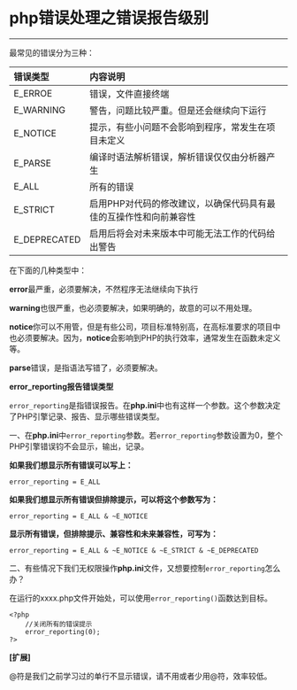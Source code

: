# php错误处理之错误报告级别
----
最常见的错误分为三种：

| 错误类型 |  内容说明  |
| :----  | :---- |
| E_ERROE  | 错误，文件直接终端 |
| E_WARNING  | 警告，问题比较严重。但是还会继续向下运行 |
| E_NOTICE  | 提示，有些小问题不会影响到程序，常发生在项目未定义 |
| E_PARSE  | 编译时语法解析错误，解析错误仅仅由分析器产生 |
| E_ALL  | 所有的错误 |
| E_STRICT  | 启用PHP对代码的修改建议，以确保代码具有最佳的互操作性和向前兼容性 |
| E_DEPRECATED  | 启用后将会对未来版本中可能无法工作的代码给出警告 |

在下面的几种类型中：

**error**最严重，必须要解决，不然程序无法继续向下执行

**warning**也很严重，也必须要解决，如果明确的，故意的可以不用处理。

**notice**你可以不用管，但是有些公司，项目标准特别高，在高标准要求的项目中也必须要解决。因为，**notice**会影响到PHP的执行效率，通常发生在函数未定义等。

**parse**错误，是指语法写错了，必须要解决。

**error_reporting报告错误类型**

`error_reporting`是指错误报告。在**php.ini**中也有这样一个参数。这个参数决定了PHP引擎记录、报告、显示哪些错误类型。

一、在**php.ini**中`error_reporting`参数。若`error_reporting`参数设置为0，整个PHP引擎错误钧不会显示，输出，记录。

**如果我们想显示所有错误可以写上：**

`error_reporting = E_ALL`

**如果我们想显示所有错误但排除提示，可以将这个参数写为：**

`error_reporting = E_ALL & ~E_NOTICE`

**显示所有错误，但排除提示、兼容性和未来兼容性，可写为：**

`error_reporting = E_ALL & ~E_NOTICE & ~E_STRICT & ~E_DEPRECATED`

二、有些情况下我们无权限操作**php.ini**文件，又想要控制`error_reporting`怎么办？

在运行的xxxx.php文件开始处，可以使用`error_reporting()`函数达到目标。

```
<?php
	//关闭所有的错误提示
	error_reporting(0);
?>

```

**[扩展]**

@符是我们之前学习过的单行不显示错误，请不用或者少用@符，效率较低。